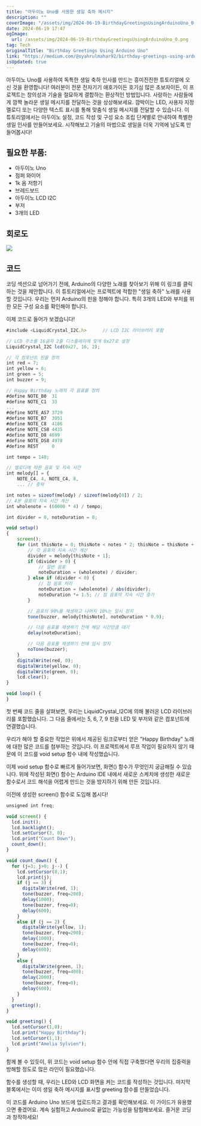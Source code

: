 ```yaml
---
title: "아두이노 Uno를 사용한 생일 축하 메시지"
description: ""
coverImage: "/assets/img/2024-06-19-BirthdayGreetingsUsingArduinoUno_0.png"
date: 2024-06-19 17:47
ogImage:
  url: /assets/img/2024-06-19-BirthdayGreetingsUsingArduinoUno_0.png
tag: Tech
originalTitle: "Birthday Greetings Using Arduino Uno"
link: "https://medium.com/@syahrulmahar92/birthday-greetings-using-arduino-uno-d818a48b8099"
isUpdated: true
---
```


아두이노 Uno를 사용하여 독특한 생일 축하 인사를 만드는 흥미진진한 튜토리얼에 오신 것을 환영합니다! 여러분이 전문 전자기기 애호가이든 호기심 많은 초보자이든, 이 프로젝트는 창의성과 기술을 절묘하게 결합하는 환상적인 방법입니다. 사랑하는 사람들에게 깜짝 놀라운 생일 메시지를 전달하는 것을 상상해보세요. 깜박이는 LED, 사용자 지정 멜로디 또는 다양한 텍스트 표시를 통해 맞춤식 생일 메시지를 전달할 수 있습니다. 이 튜토리얼에서는 아두이노 설정, 코드 작성 및 구성 요소 조립 단계별로 안내하여 특별한 생일 인사를 만들어보세요. 시작해보고 기술의 마법으로 생일을 더욱 기억에 남도록 만들어봅시다!

## 필요한 부품:

- 아두이노 Uno
- 점퍼 와이어
- 1k 옴 저항기
- 브레드보드
- 아두이노 LCD I2C
- 부저
- 3개의 LED

## 회로도

<!-- cozy-coder - 수평 -->

<ins class="adsbygoogle"
     style="display:block"
     data-ad-client="ca-pub-4877378276818686"
     data-ad-slot="1107185301"
     data-ad-format="auto"
     data-full-width-responsive="true"></ins>

<script>
     (adsbygoogle = window.adsbygoogle || []).push({});
</script>

<img src="/assets/img/2024-06-19-BirthdayGreetingsUsingArduinoUno_0.png" />

## 코드

코딩 섹션으로 넘어가기 전에, Arduino의 다양한 노래를 찾아보기 위해 이 링크를 클릭하는 것을 제안합니다. 이 튜토리얼에서는 프로젝트에 적합한 "생일 축하" 노래를 사용할 것입니다.
우리는 먼저 Arduino의 핀을 정해야 합니다. 특히 3개의 LED와 부저를 위한 모든 구성 요소를 확인해야 합니다.

이제 코드로 들어가 보겠습니다!

<!-- cozy-coder - 수평 -->

<ins class="adsbygoogle"
     style="display:block"
     data-ad-client="ca-pub-4877378276818686"
     data-ad-slot="1107185301"
     data-ad-format="auto"
     data-full-width-responsive="true"></ins>

<script>
     (adsbygoogle = window.adsbygoogle || []).push({});
</script>

```js
#include <LiquidCrystal_I2C.h>      // LCD I2C 라이브러리 포함

// LCD 주소를 16글자 2줄 디스플레이에 맞게 0x27로 설정
LiquidCrystal_I2C lcd(0x27, 16, 2);

// 각 컴포넌트 핀을 정의
int red = 7;
int yellow = 6;
int green = 5;
int buzzer = 9;

// Happy Birthday 노래의 각 음표를 정의
#define NOTE_B0  31
#define NOTE_C1  33
...
#define NOTE_AS7 3729
#define NOTE_B7  3951
#define NOTE_C8  4186
#define NOTE_CS8 4435
#define NOTE_D8 4699
#define NOTE_DS8 4978
#define REST     0

int tempo = 140;

// 멜로디에 따른 음표 및 지속 시간
int melody[] = {
    NOTE_C4, 4, NOTE_C4, 8,
    ... // 중략

int notes = sizeof(melody) / sizeof(melody[0]) / 2;
// 4분 음표의 지속 시간 계산
int wholenote = (60000 * 4) / tempo;

int divider = 0, noteDuration = 0;

void setup()
{
    screen();
    for (int thisNote = 0; thisNote < notes * 2; thisNote = thisNote + 2) {
        // 각 음표의 지속 시간 계산
        divider = melody[thisNote + 1];
        if (divider > 0) {
            // 일반 음표
            noteDuration = (wholenote) / divider;
        } else if (divider < 0) {
            // 점 음표 처리
            noteDuration = (wholenote) / abs(divider);
            noteDuration *= 1.5; // 점 음표의 지속 시간 증가
        }

        // 음표의 90%를 재생하고 나머지 10%는 일시 정지
        tone(buzzer, melody[thisNote], noteDuration * 0.9);

        // 다음 음표를 재생하기 전에 해당 시간만큼 대기
        delay(noteDuration);

        // 다음 음표를 재생하기 전에 임시 정지
        noTone(buzzer);
    }
    digitalWrite(red, 0);
    digitalWrite(yellow, 0);
    digitalWrite(green, 0);
    lcd.clear();
}

void loop() {
}
```

첫 번째 코드 줄을 살펴보면, 우리는 LiquidCrystal_I2C에 의해 불러온 LCD 라이브러리를 포함했습니다. 그 다음 줄에서는 5, 6, 7, 9 핀을 LED 및 부저와 같은 컴포넌트에 연결했습니다.

우리가 해야 할 중요한 작업은 위에서 제공된 링크로부터 얻은 "Happy Birthday" 노래에 대한 많은 코드를 첨부하는 것입니다. 이 프로젝트에서 루프 작업이 필요하지 않기 때문에 이 코드를 void setup 함수 내에 작성했습니다.

이제 void setup 함수로 빠르게 들어가보면, 화면() 함수가 무엇인지 궁금해질 수 있습니다. 위에 작성된 화면() 함수는 Arduino IDE 내에서 새로운 스케치에 생성한 새로운 함수로서 코드 해석을 어렵게 만드는 것을 방지하기 위해 만든 것입니다.

<!-- cozy-coder - 수평 -->

<ins class="adsbygoogle"
     style="display:block"
     data-ad-client="ca-pub-4877378276818686"
     data-ad-slot="1107185301"
     data-ad-format="auto"
     data-full-width-responsive="true"></ins>

<script>
     (adsbygoogle = window.adsbygoogle || []).push({});
</script>

이전에 생성한 screen() 함수로 도입해 봅시다!

```js
unsigned int freq;

void screen() {
  lcd.init();
  lcd.backlight();
  lcd.setCursor(3, 0);
  lcd.print("Count Down");
  count_down();
}

void count_down() {
  for (j=3; j>0; j--) {
    lcd.setCursor(8,1);
    lcd.print(j);
    if (j == 3) {
      digitalWrite(red, 1);
      tone(buzzer, freq=200);
      delay(1000);
      tone(buzzer, freq=0);
      delay(600);
    }
    else if (j == 2) {
      digitalWrite(yellow, 1);
      tone(buzzer, freq=200);
      delay(1000);
      tone(buzzer, freq=0);
      delay(600);
    }
    else {
      digitalWrite(green, 1);
      tone(buzzer, freq=400);
      delay(2000);
      tone(buzzer, freq=0);
      delay(600);
    }
  }
  greeting();
}

void greeting() {
  lcd.setCursor(1,0);
  lcd.print("Happy Birthday");
  lcd.setCursor(1,1);
  lcd.print("Amelia Sylvien");
}
```

함께 볼 수 있듯이, 위 코드는 void setup 함수 안에 직접 구축했다면 우리의 집중력을 방해할 정도로 많은 라인이 필요했습니다.

함수를 생성할 때, 우리는 LED와 LCD 화면을 켜는 코드를 작성하는 것입니다. 마지막 블록에서는 이미 생일 축하 메시지를 표시할 greeting 함수를 만들었습니다.

<!-- cozy-coder - 수평 -->

<ins class="adsbygoogle"
     style="display:block"
     data-ad-client="ca-pub-4877378276818686"
     data-ad-slot="1107185301"
     data-ad-format="auto"
     data-full-width-responsive="true"></ins>

<script>
     (adsbygoogle = window.adsbygoogle || []).push({});
</script>

이 코드를 Arduino Uno 보드에 업로드하고 결과를 확인해보세요.
이 가이드가 유용했으면 좋겠어요. 계속 실험하고 Arduino로 끝없는 가능성을 탐험해보세요. 즐거운 코딩과 창작하세요!
